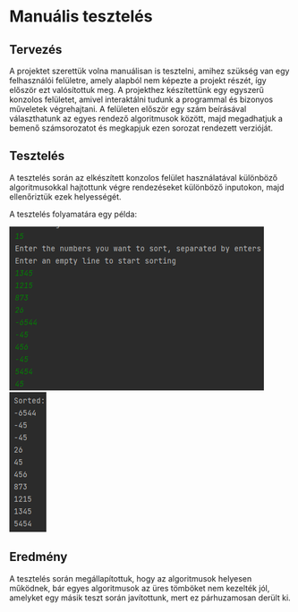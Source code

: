# Manuális tesztelés

## Tervezés
A projektet szerettük volna manuálisan is tesztelni, amihez szükség van egy felhasználói felületre, amely alapból nem képezte a projekt részét, így először ezt valósítottuk meg. A projekthez készítettünk egy egyszerű konzolos felületet, amivel interaktálni tudunk a programmal és bizonyos műveletek végrehajtani. A felületen először egy szám beírásával választhatunk az egyes rendező algoritmusok között, majd megadhatjuk a bemenő számsorozatot és megkapjuk ezen sorozat rendezett verzióját.

## Tesztelés
A tesztelés során az elkészített konzolos felület használatával különböző algoritmusokkal hajtottunk végre rendezéseket különböző inputokon, majd ellenőriztük ezek helyességét.

A tesztelés folyamatára egy példa:

![input](images/input.png) ![output](images/output.png)

## Eredmény
A tesztelés során megállapítottuk, hogy az algoritmusok helyesen működnek, bár egyes algoritmusok az üres tömböket nem kezelték jól, amelyket egy másik teszt során javítottunk, mert ez párhuzamosan derült ki.